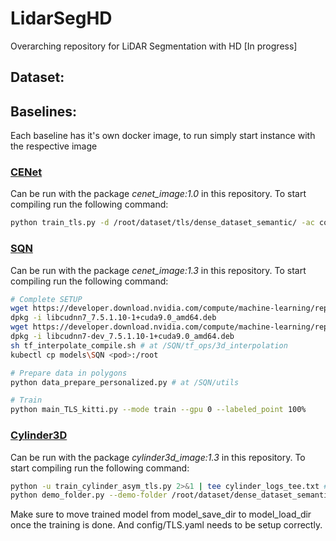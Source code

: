 # LidarSegHD
Overarching repository for LiDAR Segmentation with HD [In progress]

## Dataset:



## Baselines:

Each baseline has it's own docker image, to run simply start instance with the respective image

### [CENet](https://github.com/huixiancheng/CENet)
Can be run with the package _cenet_image:1.0_ in this repository. To start compiling run the following command:

```bash
python train_tls.py -d /root/dataset/tls/dense_dataset_semantic/ -ac config/arch/tls.yml -n res
```

### [SQN](https://github.com/QingyongHu/SQN)
Can be run with the package _cenet_image:1.3_ in this repository. To start compiling run the following command:

```bash
# Complete SETUP
wget https://developer.download.nvidia.com/compute/machine-learning/repos/ubuntu1604/x86_64/libcudnn7_7.5.1.10-1+cuda9.0_amd64.deb
dpkg -i libcudnn7_7.5.1.10-1+cuda9.0_amd64.deb
wget https://developer.download.nvidia.com/compute/machine-learning/repos/ubuntu1604/x86_64/libcudnn7-dev_7.5.1.10-1+cuda9.0_amd64.deb
dpkg -i libcudnn7-dev_7.5.1.10-1+cuda9.0_amd64.deb
sh tf_interpolate_compile.sh # at /SQN/tf_ops/3d_interpolation
kubectl cp models\SQN <pod>:/root

# Prepare data in polygons
python data_prepare_personalized.py # at /SQN/utils

# Train
python main_TLS_kitti.py --mode train --gpu 0 --labeled_point 100%
```

### [Cylinder3D](https://github.com/xinge008/Cylinder3D)
Can be run with the package _cylinder3d_image:1.3_ in this repository. To start compiling run the following command:

```bash
python -u train_cylinder_asym_tls.py 2>&1 | tee cylinder_logs_tee.txt #training
python demo_folder.py --demo-folder /root/dataset/dense_dataset_semantic/sequences/01/velodyne/ --save-folder ./save --demo-label-folder /root/dataset/dense_dataset_semantic/sequences/01/labels/ # testing?
```
Make sure to move trained model from model_save_dir to model_load_dir once the training is done. And config/TLS.yaml needs to be setup correctly.
